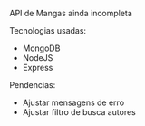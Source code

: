 API de Mangas ainda incompleta

Tecnologias usadas:

- MongoDB
- NodeJS
- Express

Pendencias:

- Ajustar mensagens de erro
- Ajustar filtro de busca autores 